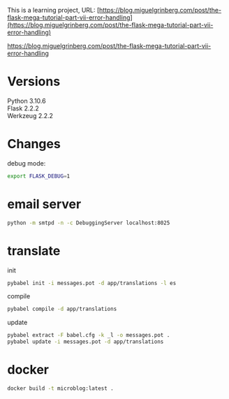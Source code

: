  This is a learning project, URL:
 [https://blog.miguelgrinberg.com/post/the-flask-mega-tutorial-part-vii-error-handling](https://blog.miguelgrinberg.com/post/the-flask-mega-tutorial-part-vii-error-handling)

 https://blog.miguelgrinberg.com/post/the-flask-mega-tutorial-part-vii-error-handling

 # Versions
 Python 3.10.6 \
Flask 2.2.2 \
Werkzeug 2.2.2
 # Changes

 debug mode:
 ```bash
 export FLASK_DEBUG=1
 ```

 # email server

 ```bash
 python -m smtpd -n -c DebuggingServer localhost:8025
 ```

 # translate
init
```bash
pybabel init -i messages.pot -d app/translations -l es
```

compile
```bash
pybabel compile -d app/translations
```

update
```bash
pybabel extract -F babel.cfg -k _l -o messages.pot .
pybabel update -i messages.pot -d app/translations
```

# docker

```bash
docker build -t microblog:latest .
```